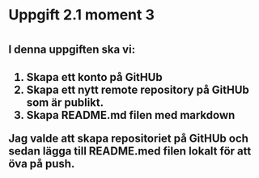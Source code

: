 <h1>Uppgift 2.1 moment 3<h1>

<h2>I denna uppgiften ska vi:<h2> 

1. Skapa ett konto på GitHUb 
2. Skapa ett nytt remote repository på GitHUb som är publikt.
3. Skapa README.md filen med markdown 

<p>Jag valde att skapa repositoriet på GitHUb och sedan lägga till README.med filen lokalt för att öva på push.<p> 